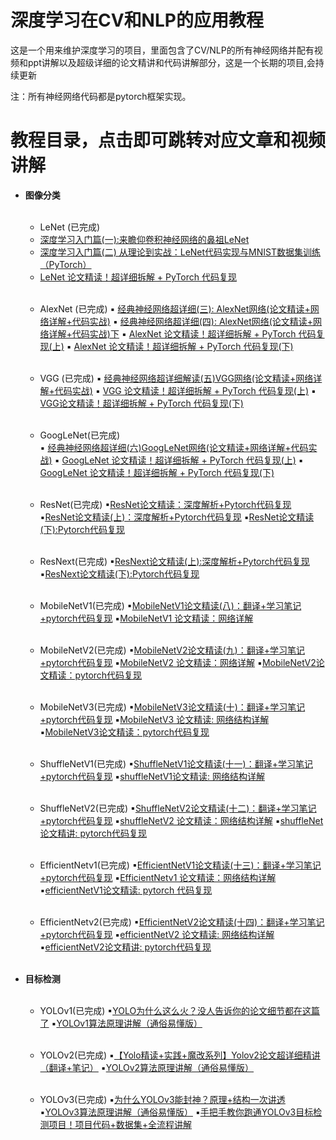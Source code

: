 # 深度学习在CV和NLP的应用教程
这是一个用来维护深度学习的项目，里面包含了CV/NLP的所有神经网络并配有视频和ppt讲解以及超级详细的论文精讲和代码讲解部分，这是一个长期的项目,会持续更新

注：所有神经网络代码都是pytorch框架实现。

# 教程目录，点击即可跳转对应文章和视频讲解

* **图像分类**<br><br>
  
  + LeNet (已完成)
  * [深度学习入门篇(一):来瞻仰卷积神经网络的鼻祖LeNet](http://mp.weixin.qq.com/s/4Mg0YzBpm9T3YOZIqONMhg)
  * [深度学习入门篇(二) 从理论到实战：LeNet代码实现与MNIST数据集训练（PyTorch）](http://mp.weixin.qq.com/s/j0Qx6EEzHWu8oye0SyVk_A)
  * [LeNet 论文精读！超详细拆解 + PyTorch 代码复现](https://www.bilibili.com/video/BV17YkwY7EfL)<br><br>

  + AlexNet (已完成)
  &#9642; [经典神经网络超详细(三): AlexNet网络(论文精读+网络详解+代码实战)](http://mp.weixin.qq.com/s/dbWO40BpcXicyvVZW9y6Ag)
  &#9642; [经典神经网络超详细(四): AlexNet网络(论文精读+网络详解+代码实战)下](http://mp.weixin.qq.com/s/ZerfXptjQOgO_RZ1Ga_WLQ)
  &#9642; [AlexNet 论文精读！超详细拆解 + PyTorch 代码复现(上)](https://www.bilibili.com/video/BV13ukmYhEEc/)
  &#9642; [AlexNet 论文精读！超详细拆解 + PyTorch 代码复现(下)](https://www.bilibili.com/video/BV1ZPC5YUEbz)<br><br>

  + VGG (已完成)
    &#9642; [经典神经网络超详细解读(五)VGG网络(论文精读+网络详解+代码实战)](http://mp.weixin.qq.com/s/Vqod8F93VWHwtPS0Onmtpg)
    &#9642; [VGG 论文精读！超详细拆解 + PyTorch 代码复现(上)](https://www.bilibili.com/video/BV1889EYCEhK)
    &#9642; [VGG论文精读！超详细拆解 + PyTorch 代码复现(下)](https://www.bilibili.com/video/BV13J9ZY9EHz)<br><br>

  + GoogLeNet(已完成)     
    &#9642; [经典神经网络超详细(六)GoogLeNet网络(论文精读+网络详解+代码实战)](http://mp.weixin.qq.com/s/SpQO-aURUiW8maqrM8v5rw)
    &#9642; [GoogLeNet 论文精读！超详细拆解 + PyTorch 代码复现(上)](https://www.bilibili.com/video/BV1MXRGYtEpi)
    &#9642; [GoogLeNet 论文精读！超详细拆解 + PyTorch 代码复现(下)](https://www.bilibili.com/video/BV1MDRGYfEZ6)<br><br>

  + ResNet(已完成)
  &#9642;[ResNet论文精读：深度解析+Pytorch代码复现](http://mp.weixin.qq.com/s/s4HQxEhkT3c4y1IW0dNFIA)
  &#9642;[ResNet论文精读(上)：深度解析+Pytorch代码复现](https://www.bilibili.com/video/BV1AjQGYGEx4)
  &#9642;[ResNet论文精读(下):Pytorch代码复现](https://www.bilibili.com/video/BV1HnQZYKErM)<br><br>

  + ResNext(已完成)
    &#9642;[ResNext论文精读(上):深度解析+Pytorch代码复现](https://www.bilibili.com/video/BV1i8QdYHENU)
    &#9642;[ResNext论文精读(下):Pytorch代码复现](https://www.bilibili.com/video/BV16fXzYnEbj)<br><br>

  + MobileNetV1(已完成)
    &#9642;[MobileNetV1论文精读(八)：翻译+学习笔记+pytorch代码复现](http://mp.weixin.qq.com/s/GoecsEz6qg5X-LzRW9IKZQ)
    &#9642;[MobileNetV1 论文精读：网络详解](https://www.bilibili.com/video/BV1wsXpY6E2a)<br><br>

  + MobileNetV2(已完成)
  &#9642;[MobileNetV2论文精读(九)：翻译+学习笔记+pytorch代码复现](http://mp.weixin.qq.com/s/NWBqD1d8Ml8eFVUZYAOq-Q)
  &#9642;[MobileNetV2 论文精读：网络详解](https://www.bilibili.com/video/BV1KEoBYvE1i)
  &#9642;[MobileNetV2论文精读：pytorch代码复现](https://www.bilibili.com/video/BV1yfoiYtEf7)<br><br>

  + MobileNetV3(已完成)
  &#9642;[MobileNetV3论文精读(十)：翻译+学习笔记+pytorch代码复现](http://mp.weixin.qq.com/s/mK-jb_rbRDTbm-pEt7GO6Q)
  &#9642;[MobileNetV3 论文精读: 网络结构详解](https://www.bilibili.com/video/BV1sQoaYmEbh) 
  &#9642;[MobileNetV3论文精读：pytorch代码复现](https://www.bilibili.com/video/BV1N1oDYeENY)<br><br>

  + ShuffleNetV1(已完成)
  &#9642;[ShuffleNetV1论文精读(十一)：翻译+学习笔记+pytorch代码复现](http://mp.weixin.qq.com/s/miVen8UymlBvybyVCEuPpQ) 
  &#9642;[shuffleNetV1论文精读: 网络结构详解](https://www.bilibili.com/video/BV19JfPYQE5h)<br><br>

  + ShuffleNetV2(已完成)
  &#9642;[ShuffleNetV2论文精读(十二)：翻译+学习笔记+pytorch代码复现](http://mp.weixin.qq.com/s/_ZGBtKZTj-Yc-3f67pCZrg)
  &#9642;[shuffleNetV2 论文精读：网络结构详解](https://www.bilibili.com/video/BV1a8Z1YAEJy)
  &#9642;[shuffleNet 论文精讲: pytorch代码复现](https://www.bilibili.com/video/BV1WUZmYZEoN)<br><br>

  + EfficientNetv1(已完成)
  &#9642;[EfficientNetV1论文精读(十三)：翻译+学习笔记+pytorch代码复现](http://mp.weixin.qq.com/s/1NQBzh2xKOszJtxU76o_SA)
  &#9642;[EfficientNetv1 论文精读：网络结构详解](https://www.bilibili.com/video/BV18SRvYZEcu)
  &#9642;[efficientNetV1论文精读: pytorch 代码复现](https://www.bilibili.com/video/BV1zYR2YuEJS)<br><br>

  + EfficientNetv2(已完成)
  &#9642;[EfficientNetV2论文精读(十四)：翻译+学习笔记+pytorch代码复现](http://mp.weixin.qq.com/s/z7f0y2NjlilLjj7560Fumg)
  &#9642;[efficientNetV2 论文精读: 网络结构详解](https://www.bilibili.com/video/BV1ykdJY3EM7)
  &#9642;[efficientNetV2论文精讲: pytorch代码复现](https://www.bilibili.com/video/BV1SedHYsE8Z)<br><br>


* **目标检测**<br><br>    
  + YOLOv1(已完成)
  &#9642;[YOLO为什么这么火？没人告诉你的论文细节都在这篇了](http://mp.weixin.qq.com/s/kPuk1ZNSCIMDc47F9TkdGw)
  &#9642;[YOLOv1算法原理讲解（通俗易懂版）](https://www.bilibili.com/video/BV1PKLdzDECC)<br><br>  

  + YOLOv2(已完成)
  &#9642;[【Yolo精读+实践+魔改系列】Yolov2论文超详细精讲（翻译+笔记）](http://mp.weixin.qq.com/s/6AX1Elcz7s-tyzfgneAocA)
  &#9642;[YOLOv2算法原理讲解（通俗易懂版）](https://www.bilibili.com/video/BV1cPG9zeEXN)<br><br>  

  + YOLOv3(已完成)
  &#9642;[为什么YOLOv3能封神？原理+结构一次讲透](http://mp.weixin.qq.com/s/_KbT-184mZL24rxrlmzvcg)
  &#9642;[YOLOv3算法原理讲解（通俗易懂版）](https://www.bilibili.com/video/BV18iVRzWEEa)
  &#9642;[手把手教你跑通YOLOv3目标检测项目！项目代码+数据集+全流程讲解](http://mp.weixin.qq.com/s/iLGMHjz0UppfxCGSiExbHA)<br><br>

